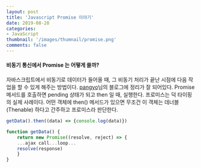 ```yaml
---
layout: post
title: 'Javascript Promise 이야기'
date: 2019-08-28
categories: 
- JavaScript
thumbnail: '/images/thumnail/promise.png'
comments: false
---
```


#### 비동기 통신에서 Promise 는 어떻게 쓸까?

자바스크립트에서 비동기로 데이터가 들어올 때, 그 비동기 처리가 끝난 시점에 다음 작업을 할 수 있게 해주는 방법이다.
[pangyo][pangyo]님의 블로그에 정리가 잘 되어있다.
Promise 메서드를 호출하면 pending 상태가 되고 then 일 때, 실행한다.
프로미스는 덕 타이핑의 실제 사례이다.
어떤 객체에 then() 메서드가 있으면 무조건 이 객체는 데너블(Thenable) 하다고 간주하고 프로미스라 판단한다.

```js
getData().then((data) => {console.log(data)})

function getData() {
    return new Promise((resolve, reject) => {
    ...ajax call...loop...
    resolve(response)
    }
}
```

[pangyo]: https://joshua1988.github.io/web-development/javascript/promise-for-beginners/
